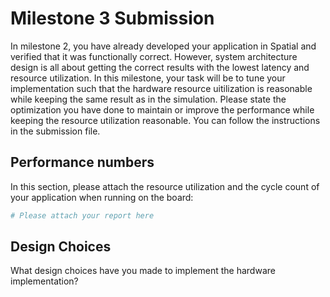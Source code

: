 # Milestone 3 Submission
In milestone 2, you have already developed your application in Spatial and verified that it was functionally correct. However, system architecture design is all about getting the correct results with the lowest latency and resource utilization. In this milestone, your task will be to tune your implementation such that the hardware resource uitilization is reasonable while keeping the same result as in the simulation. Please state the optimization you have done to maintain or improve the performance while keeping the resource utilization reasonable. You can follow the instructions in the submission file.


## Performance numbers
In this section, please attach the resource utilization and the cycle count of your application when running on the board: 
```bash 
# Please attach your report here
```

## Design Choices
What design choices have you made to implement the hardware implementation? 

